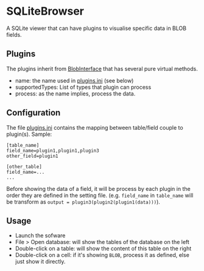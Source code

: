 # SQLiteBrowser

A SQLite viewer that can have plugins to visualise specific data in BLOB fields.

## Plugins

The plugins inherit from [BlobInterface](application/include/blobinterface.h) that has several pure virtual methods.

* name: the name used in [plugins.ini](bin/plugins.ini) (see below)
* supportedTypes: List of types that plugin can process
* process: as the name implies, process the data.

## Configuration

The file [plugins.ini](bin/plugins.ini) contains the mapping between table/field couple to plugin(s). Sample:

```
[table_name]
field_name=plugin1,plugin1,plugin3
other_field=plugin1

[other_table]
field_name=...
...
```

Before showing the data of a field, it will be process by each plugin in the order they are defined in the setting file. (e.g. `field_name` in `table_name` will be transform as `output = plugin3(plugin2(plugin1(data)))`).

## Usage

* Launch the sofware
* File > Open database: will show the tables of the database on the left
* Double-click on a table: will show the content of this table on the right
* Double-click on a cell: if it's showing `BLOB`, process it as defined, else just show it directly.
